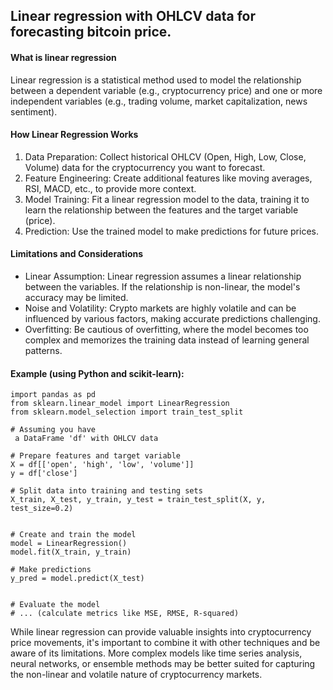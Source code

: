 ## Linear regression with OHLCV data for forecasting bitcoin price.

#### What is linear regression
Linear regression is a statistical method used to model the relationship between a dependent variable (e.g., cryptocurrency price) and one or more independent variables (e.g., trading volume, market capitalization, news sentiment).

#### How Linear Regression Works
1. Data Preparation: Collect historical OHLCV (Open, High, Low, Close, Volume) data for the cryptocurrency you want to forecast.   
2. Feature Engineering: Create additional features like moving averages, RSI, MACD, etc., to provide more context.   
3. Model Training: Fit a linear regression model to the data, training it to learn the relationship between the features and the target variable (price).   
4. Prediction: Use the trained model to make predictions for future prices. 

#### Limitations and Considerations
- Linear Assumption: Linear regression assumes a linear relationship between the variables. If the relationship is non-linear, the model's accuracy may be limited.   
- Noise and Volatility: Crypto markets are highly volatile and can be influenced by various factors, making accurate predictions challenging.   
- Overfitting: Be cautious of overfitting, where the model becomes too complex and memorizes the training data instead of learning general patterns.   

#### Example (using Python and scikit-learn):
```
import pandas as pd
from sklearn.linear_model import LinearRegression
from sklearn.model_selection import train_test_split

# Assuming you have   
 a DataFrame 'df' with OHLCV data

# Prepare features and target variable
X = df[['open', 'high', 'low', 'volume']]
y = df['close']

# Split data into training and testing sets
X_train, X_test, y_train, y_test = train_test_split(X, y, test_size=0.2)   


# Create and train the model
model = LinearRegression()
model.fit(X_train, y_train)

# Make predictions
y_pred = model.predict(X_test)   


# Evaluate the model
# ... (calculate metrics like MSE, RMSE, R-squared)
```

While linear regression can provide valuable insights into cryptocurrency price movements, it's important to combine it with other techniques and be aware of its limitations. More complex models like time series analysis, neural networks, or ensemble methods may be better suited for capturing the non-linear and volatile nature of cryptocurrency markets.